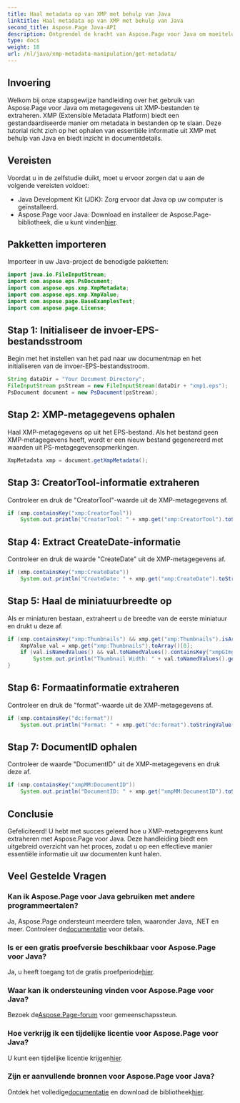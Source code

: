 ```yaml
---
title: Haal metadata op van XMP met behulp van Java
linktitle: Haal metadata op van XMP met behulp van Java
second_title: Aspose.Page Java-API
description: Ontgrendel de kracht van Aspose.Page voor Java om moeiteloos XMP-metagegevens te extraheren. Verbeter documentanalyse met onze stapsgewijze handleiding!
type: docs
weight: 18
url: /nl/java/xmp-metadata-manipulation/get-metadata/
---
```

## Invoering
Welkom bij onze stapsgewijze handleiding over het gebruik van Aspose.Page voor Java om metagegevens uit XMP-bestanden te extraheren. XMP (Extensible Metadata Platform) biedt een gestandaardiseerde manier om metadata in bestanden op te slaan. Deze tutorial richt zich op het ophalen van essentiële informatie uit XMP met behulp van Java en biedt inzicht in documentdetails.
## Vereisten
Voordat u in de zelfstudie duikt, moet u ervoor zorgen dat u aan de volgende vereisten voldoet:
- Java Development Kit (JDK): Zorg ervoor dat Java op uw computer is geïnstalleerd.
-  Aspose.Page voor Java: Download en installeer de Aspose.Page-bibliotheek, die u kunt vinden[hier](https://releases.aspose.com/page/java/).
## Pakketten importeren
Importeer in uw Java-project de benodigde pakketten:
```java
import java.io.FileInputStream;
import com.aspose.eps.PsDocument;
import com.aspose.eps.xmp.XmpMetadata;
import com.aspose.eps.xmp.XmpValue;
import com.aspose.page.BaseExamplesTest;
import com.aspose.page.License;
```
## Stap 1: Initialiseer de invoer-EPS-bestandsstroom
Begin met het instellen van het pad naar uw documentmap en het initialiseren van de invoer-EPS-bestandsstroom.
```java
String dataDir = "Your Document Directory";
FileInputStream psStream = new FileInputStream(dataDir + "xmp1.eps");
PsDocument document = new PsDocument(psStream);
```
## Stap 2: XMP-metagegevens ophalen
Haal XMP-metagegevens op uit het EPS-bestand. Als het bestand geen XMP-metagegevens heeft, wordt er een nieuw bestand gegenereerd met waarden uit PS-metagegevensopmerkingen.
```java
XmpMetadata xmp = document.getXmpMetadata();
```
## Stap 3: CreatorTool-informatie extraheren
Controleer en druk de "CreatorTool"-waarde uit de XMP-metagegevens af.
```java
if (xmp.containsKey("xmp:CreatorTool"))
    System.out.println("CreatorTool: " + xmp.get("xmp:CreatorTool").toStringValue());
```
## Stap 4: Extract CreateDate-informatie
Controleer en druk de waarde "CreateDate" uit de XMP-metagegevens af.
```java
if (xmp.containsKey("xmp:CreateDate"))
    System.out.println("CreateDate: " + xmp.get("xmp:CreateDate").toStringValue());
```
## Stap 5: Haal de miniatuurbreedte op
Als er miniaturen bestaan, extraheert u de breedte van de eerste miniatuur en drukt u deze af.
```java
if (xmp.containsKey("xmp:Thumbnails") && xmp.get("xmp:Thumbnails").isArray()) {
    XmpValue val = xmp.get("xmp:Thumbnails").toArray()[0];
    if (val.isNamedValues() && val.toNamedValues().containsKey("xmpGImg:width"))
        System.out.println("Thumbnail Width: " + val.toNamedValues().get("xmpGImg:width").toInteger());
}
```
## Stap 6: Formaatinformatie extraheren
Controleer en druk de "format"-waarde uit de XMP-metagegevens af.
```java
if (xmp.containsKey("dc:format"))
    System.out.println("Format: " + xmp.get("dc:format").toStringValue());
```
## Stap 7: DocumentID ophalen
Controleer de waarde "DocumentID" uit de XMP-metagegevens en druk deze af.
```java
if (xmp.containsKey("xmpMM:DocumentID"))
    System.out.println("DocumentID: " + xmp.get("xmpMM:DocumentID").toStringValue());
```
## Conclusie
Gefeliciteerd! U hebt met succes geleerd hoe u XMP-metagegevens kunt extraheren met Aspose.Page voor Java. Deze handleiding biedt een uitgebreid overzicht van het proces, zodat u op een effectieve manier essentiële informatie uit uw documenten kunt halen.
## Veel Gestelde Vragen
### Kan ik Aspose.Page voor Java gebruiken met andere programmeertalen?
 Ja, Aspose.Page ondersteunt meerdere talen, waaronder Java, .NET en meer. Controleer de[documentatie](https://reference.aspose.com/page/java/) voor details.
### Is er een gratis proefversie beschikbaar voor Aspose.Page voor Java?
 Ja, u heeft toegang tot de gratis proefperiode[hier](https://releases.aspose.com/).
### Waar kan ik ondersteuning vinden voor Aspose.Page voor Java?
 Bezoek de[Aspose.Page-forum](https://forum.aspose.com/c/page/39) voor gemeenschapssteun.
### Hoe verkrijg ik een tijdelijke licentie voor Aspose.Page voor Java?
 U kunt een tijdelijke licentie krijgen[hier](https://purchase.aspose.com/temporary-license/).
### Zijn er aanvullende bronnen voor Aspose.Page voor Java?
 Ontdek het volledige[documentatie](https://reference.aspose.com/page/java/) en download de bibliotheek[hier](https://releases.aspose.com/page/java/).